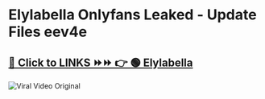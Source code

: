 
 # Elylabella Onlyfans Leaked - Update Files eev4e

## <h2><a href="https://clipsfans.com/Elylabella&ref=git">🔗 Click to LINKS ⏩⏩ 👉 🟢 Elylabella </a></h2>

<a href="https://clipsfans.com/Elylabella&ref=git" rel="nofollow" data-target="animated-image.originalLink"><img src="https://i.ibb.co.com/xMMVF88/686577567.gif" alt="Viral Video Original" style="max-width: 100%; display: inline-block;" data-target="animated-image.originalImage"></a>


